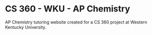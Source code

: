 # CS 360 - WKU - AP Chemistry
AP Chemistry tutoring website created for a CS 360 project at Western Kentucky University.